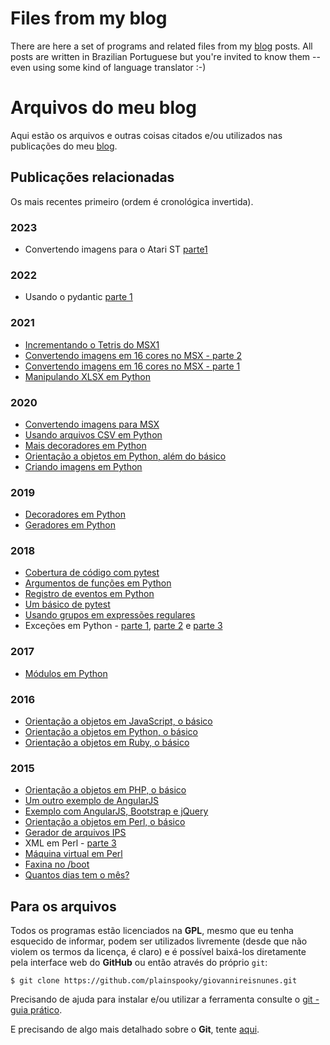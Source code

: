 # Files from my blog

There are here a set of programs and related files from my [blog](https://giovannireisnunes.wordpress.com) posts. All posts are written in Brazilian Portuguese but you're invited to know them -- even using some kind of language translator  :-)

# Arquivos do meu blog

Aqui estão os arquivos e outras coisas citados e/ou utilizados nas publicações do meu [blog](https://giovannireisnunes.wordpress.com).

## Publicações relacionadas

Os mais recentes primeiro (ordem é cronológica invertida).

### 2023
* Convertendo imagens para o Atari ST [parte1](https://giovannireisnunes.wordpress.com/2023/12/23/convertendo-imagens-para-o-atari-st-parte-1/)

### 2022
* Usando o pydantic [parte 1](https://giovannireisnunes.wordpress.com/2022/08/26/usando-o-pydantic-parte---1)

### 2021
* [Incrementando o Tetris do MSX1](https://giovannireisnunes.wordpress.com/2021/12/31/incrementando-o-tetris-do-msx1/)
* [Convertendo imagens em 16 cores no MSX - parte 2](https://giovannireisnunes.wordpress.com/2021/10/22/convertendo-imagens-em-16-cores-no-msx---parte-2)
* [Convertendo imagens em 16 cores no MSX - parte 1](https://giovannireisnunes.wordpress.com/2021/04/16/convertendo-imagens-em-16-cores-no-msx)
* [Manipulando XLSX em Python](https://giovannireisnunes.wordpress.com/2021/02/19/manipulando-xlsx-em-python/)

### 2020
* [Convertendo imagens para MSX](https://giovannireisnunes.wordpress.com/2020/08/28/convertendo-imagens-para-msx)
* [Usando arquivos CSV em Python](https://giovannireisnunes.wordpress.com/2020/07/17/usando-arquivos-csv-em-python)
* [Mais decoradores em Python](https://giovannireisnunes.wordpress.com/2020/04/03/mais-decoradores-em-python/)
* [Orientação a objetos em Python, além do básico](https://giovannireisnunes.wordpress.com/2020/03/20/orientacao-a-objetos-em-python-alem-do-basico)
* [Criando imagens em Python](https://giovannireisnunes.wordpress.com/2020/01/24/criando-imagens-em-python)

### 2019
* [Decoradores em Python](https://giovannireisnunes.wordpress.com/2019/04/12/decoradores-em-python)
* [Geradores em Python](https://giovannireisnunes.wordpress.com/2019/02/22/geradores-em-python)

### 2018
* [Cobertura de código com pytest](https://giovannireisnunes.wordpress.com/2018/11/30/cobertura-de-codigo-com-pytest)
* [Argumentos de funções em Python](https://giovannireisnunes.wordpress.com/2018/10/12/argumentos-de-funcoes-em-python)
* [Registro de eventos em Python](https://giovannireisnunes.wordpress.com/2018/09/28/registro-de-eventos-em-python)
* [Um básico de pytest](https://giovannireisnunes.wordpress.com/2018/09/14/um-basico-de-pytest)
* [Usando grupos em expressões regulares](https://giovannireisnunes.wordpress.com/2018/08/24/usando-grupos-em-expressoes-regulares)
* Exceções em Python - [parte 1](https://giovannireisnunes.wordpress.com/2018/06/22/excecoes-em-python-parte-1), [parte 2](https://giovannireisnunes.wordpress.com/2018/06/29/excecoes-em-python-parte-2) e [parte 3](https://giovannireisnunes.wordpress.com/2018/07/13/excecoes-em-python-parte-3)

### 2017
* [Módulos em Python](https://giovannireisnunes.wordpress.com/2017/08/18/modulos-em-python)

### 2016
* [Orientação a objetos em JavaScript, o básico](https://giovannireisnunes.wordpress.com/2016/12/23/orientacao-a-objetos-em-javascript-o-basico/)
* [Orientação a objetos em Python, o básico](https://giovannireisnunes.wordpress.com/2016/11/25/orientacao-a-objetos-em-python-o-basico/)
* [Orientação a objetos em Ruby, o básico](https://giovannireisnunes.wordpress.com/2016/10/07/orientacao-a-objetos-em-ruby-o-basico)

### 2015
* [Orientação a objetos em PHP, o básico](https://giovannireisnunes.wordpress.com/2015/08/07/orientacao-a-objetos-em-php-o-basico/)
* [Um outro exemplo de AngularJS](https://giovannireisnunes.wordpress.com/2015/07/31/um-outro-exemplo-de-angularjs/)
* [Exemplo com AngularJS, Bootstrap e jQuery](https://giovannireisnunes.wordpress.com/2015/07/23/exemplo-com-angularjs-bootstrap-e-jquery/)
* [Orientação a objetos em Perl, o básico](https://giovannireisnunes.wordpress.com/2015/06/26/um-basico-de-orientacao-a-objetos-em-perl/)
* [Gerador de arquivos IPS](https://giovannireisnunes.wordpress.com/2015/06/14/gerador-de-arquivos-ips/)
* XML em Perl - [parte 3](https://giovannireisnunes.wordpress.com/2015/06/05/xml-em-perl-parte-3/)
* [Máquina virtual em Perl](https://giovannireisnunes.wordpress.com/2015/06/01/maquina-virtual-em-perl/)
* [Faxina no /boot](https://giovannireisnunes.wordpress.com/2015/05/25/faxina-no-boot/)
* [Quantos dias tem o mês?](https://giovannireisnunes.wordpress.com/2015/05/01/quantos-dias-tem-um-mes/)

## Para os arquivos

Todos os programas estão licenciados na **GPL**, mesmo que eu tenha esquecido de informar, podem ser utilizados livremente (desde que não violem os termos da licença, é claro) e é possível baixá-los diretamente pela interface web do __GitHub__ ou então através do próprio `git`:

```
$ git clone https://github.com/plainspooky/giovannireisnunes.git
```

Precisando de ajuda para instalar e/ou utilizar a ferramenta consulte o [git - guia prático](https://rogerdudler.github.io/git-guide/index.pt_BR.html).

E precisando de algo mais detalhado sobre o **Git**, tente [aqui](https://giovannireisnunes.wordpress.com/2016/07/08/usando-o-git-parte-1/).
